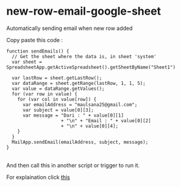 # new-row-email-google-sheet
Automatically sending email when new row added

Copy paste this code : 
```
function sendEmails() { 
  // Get the sheet where the data is, in sheet 'system' 
  var sheet = SpreadsheetApp.getActiveSpreadsheet().getSheetByName("Sheet1") 

  var lastRow = sheet.getLastRow();
  var dataRange = sheet.getRange(lastRow, 1, 1, 5);
  var value = dataRange.getValues();
  for (var row in value) {
    for (var col in value[row]) {
      var emailAddress = "maulsana25@gmail.com";
      var subject = value[0][3];
      var message = "Dari : " + value[0][1] 
                    + "\n" + "Email : " + value[0][2]
                    + "\n" + value[0][4];
    }
  }
  MailApp.sendEmail(emailAddress, subject, message);
}
```
<br> And then call this in another script or trigger to run it.

For explaination click [this](https://github.com/fikrim2204/new-row-email-google-sheet/blob/main/SendingEmail.gs)
